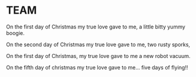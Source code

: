 # TEAM

On the first day of Christmas my true love gave to me, a little bitty yummy boogie.

On the second day of Christmas my true love gave to me, two rusty sporks,

On the first day of Christmas, my true love gave to me a new robot vacuum.

On the fifth day of christmas my true love gave to me... five days of flying!!

